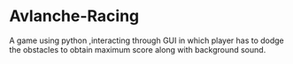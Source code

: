 # Avlanche-Racing
A game using python ,interacting  through GUI in which player has to dodge the obstacles to obtain maximum score along with background sound.
